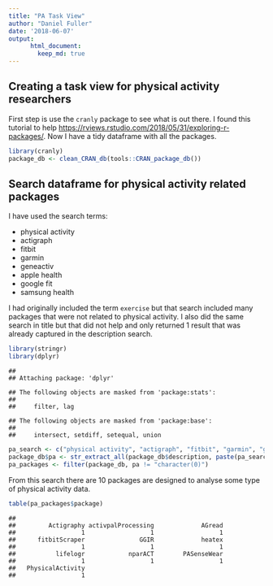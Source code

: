 ```yaml
---
title: "PA Task View"
author: "Daniel Fuller"
date: '2018-06-07'
output:
      html_document:
        keep_md: true
---
```




## Creating a task view for physical activity researchers

First step is use the `cranly` package to see what is out there. I found this tutorial to help https://rviews.rstudio.com/2018/05/31/exploring-r-packages/. Now I have a tidy dataframe with all the packages. 


```r
library(cranly)
package_db <- clean_CRAN_db(tools::CRAN_package_db())
```

## Search dataframe for physical activity related packages

I have used the search terms:

- physical activity
- actigraph
- fitbit
- garmin
- geneactiv
- apple health
- google fit
- samsung health

I had originally included the term `exercise` but that search included many packages that were not related to physical activity. I also did the same search in title but that did not help and only returned 1 result that was already captured in the description search. 


```r
library(stringr)
library(dplyr)
```

```
## 
## Attaching package: 'dplyr'
```

```
## The following objects are masked from 'package:stats':
## 
##     filter, lag
```

```
## The following objects are masked from 'package:base':
## 
##     intersect, setdiff, setequal, union
```

```r
pa_search <- c("physical activity", "actigraph", "fitbit", "garmin", "geneactiv", "apple health", "google fit", "samsung health")
package_db$pa <- str_extract_all(package_db$description, paste(pa_search, collapse="|"))
pa_packages <- filter(package_db, pa != "character(0)")
```

From this search there are 10 packages are designed to analyse some type of physical activity data.


```r
table(pa_packages$package)
```

```
## 
##         Actigraphy activpalProcessing             AGread 
##                  1                  1                  1 
##      fitbitScraper               GGIR             heatex 
##                  1                  1                  1 
##           lifelogr            nparACT        PASenseWear 
##                  1                  1                  1 
##   PhysicalActivity 
##                  1
```

